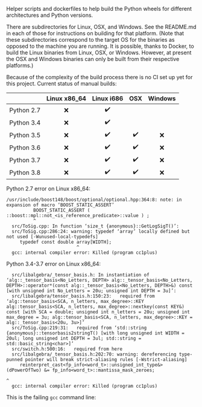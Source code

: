 Helper scripts and dockerfiles to help build the Python wheels for different architectures and Python versions.

There are subdirectories for Linux, OSX, and Windows. See the README.md in each of those for instructions on building for that platform. (Note that these subdirectories correspond to the target OS for the binaries as opposed to the machine you are running.  It is possible, thanks to Docker, to build the Linux binaries from Linux, OSX, or Windows. However, at present the OSX and Windows binaries can only be built from their respective platforms.)

Because of the complexity of the build process there is no CI set up yet for this project. Current status of manual builds:

| | Linux x86_64        | Linux i686           | OSX  | Windows |
| :-------------: | :-------------: |:-------------:| :-----:| :-----:|
| Python 2.7 | ❌ | ✔️  |   | |
| Python 3.4 | ❌ | ✔️  |   |  |
| Python 3.5 | ❌ | ✔️  | ✔️  | ❌ | 
| Python 3.6 | ❌ | ✔️  | ✔️  | ❌ | 
| Python 3.7 | ❌ | ✔️  | ✔️  | ❌ | 
| Python 3.8 | ❌ | ✔️  | ✔️  | ❌ | 

Python 2.7 error on Linux x86_64: 

````
/usr/include/boost148/boost/optional/optional.hpp:364:8: note: in expansion of macro ‘BOOST_STATIC_ASSERT’
          BOOST_STATIC_ASSERT ( ::boost::mpl::not_<is_reference_predicate>::value ) ;
          ^
  src/ToSig.cpp: In function ‘size_t {anonymous}::GetLogSigT()’:
  src/ToSig.cpp:286:24: warning: typedef ‘array’ locally defined but not used [-Wunused-local-typedefs]
     typedef const double array[WIDTH];
                          ^
  gcc: internal compiler error: Killed (program cc1plus)
````

Python 3.4-3.7 error on Linux x86_64:
````
  src/libalgebra/_tensor_basis.h: In instantiation of ‘alg::_tensor_basis<No_Letters, DEPTH> alg::_tensor_basis<No_Letters, DEPTH>::operator*(const alg::_tensor_basis<No_Letters, DEPTH>&) const [with unsigned int No_Letters = 20u; unsigned int DEPTH = 3u]’:
  src/libalgebra/tensor_basis.h:150:23:   required from ‘alg::tensor_basis<SCA, n_letters, max_degree>::KEY alg::tensor_basis<SCA, n_letters, max_degree>::nextkey(const KEY&) const [with SCA = double; unsigned int n_letters = 20u; unsigned int max_degree = 3u; alg::tensor_basis<SCA, n_letters, max_degree>::KEY = alg::_tensor_basis<20u, 3u>]’
  src/ToSig.cpp:219:31:   required from ‘std::string {anonymous}::tensorbasis2stringT() [with long unsigned int WIDTH = 20ul; long unsigned int DEPTH = 3ul; std::string = std::basic_string<char>]’
  src/switch.h:500:16:   required from here
  src/libalgebra/_tensor_basis.h:202:70: warning: dereferencing type-punned pointer will break strict-aliasing rules [-Wstrict-aliasing]
     reinterpret_cast<fp_info<word_t>::unsigned_int_type&>(dPowerOfTwo) &= fp_info<word_t>::mantissa_mask_zeroes;
                                                                        ^
  gcc: internal compiler error: Killed (program cc1plus)
````
This is the failing `gcc` command line:
````gcc -pthread -Wno-unused-result -Wsign-compare -DNDEBUG -g -fwrapv -O3 -Wall -Wstrict-prototypes -fPIC -I/opt/python/cp35-cp35m/include/python3.5m -I./src/ -I/usr/include/boost148 -I/usr/include/ -I/opt/python/cp35-cp35m/include/python3.5m -I/opt/python/cp35-cp35m/lib/python3.5/site-packages/numpy/core/include -c src/ToSig.cpp -o build/temp.linux-x86_64-3.5/src/ToSig.o -Wno-unused-but-set-variable
````
